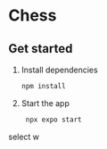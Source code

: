 # Chess


## Get started

1. Install dependencies

   ```bash
   npm install
   ```

2. Start the app

   ```bash
    npx expo start
   ```

select w
